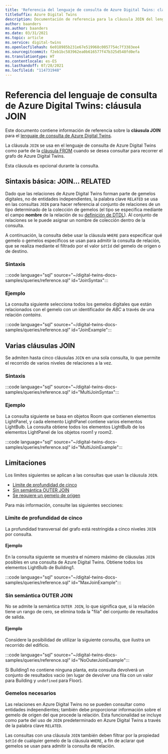 ```yaml
---
title: 'Referencia del lenguaje de consulta de Azure Digital Twins: cláusulas JOIN'
titleSuffix: Azure Digital Twins
description: Documentación de referencia para la cláusula JOIN del lenguaje de consulta de Azure Digital Twins
author: baanders
ms.author: baanders
ms.date: 03/31/2021
ms.topic: article
ms.service: digital-twins
ms.openlocfilehash: 6e018985b231e67e519968c0057754c7f3383ee4
ms.sourcegitcommit: f2eb1bc583962ea0b616577f47b325d548fd0efa
ms.translationtype: HT
ms.contentlocale: es-ES
ms.lasthandoff: 07/28/2021
ms.locfileid: "114731948"
---
```

# <a name="azure-digital-twins-query-language-reference-join-clause"></a>Referencia del lenguaje de consulta de Azure Digital Twins: cláusula JOIN

Este documento contiene información de referencia sobre la **cláusula JOIN** para el [lenguaje de consulta de Azure Digital Twins](concepts-query-language.md).

La cláusula `JOIN` se usa en el lenguaje de consulta de Azure Digital Twins como parte de la [cláusula FROM](reference-query-clause-from.md) cuando se desea consultar para recorrer el grafo de Azure Digital Twins.

Esta cláusula es opcional durante la consulta.

## <a name="core-syntax-join--related"></a>Sintaxis básica: JOIN... RELATED 
Dado que las relaciones de Azure Digital Twins forman parte de gemelos digitales, no de entidades independientes, la palabra clave `RELATED` se usa en las consultas `JOIN` para hacer referencia al conjunto de relaciones de un tipo determinado de la colección de gemelos (el tipo se especifica mediante el campo **nombre** de la relación de su [definición de DTDL](concepts-models.md#basic-relationship-example)). Al conjunto de relaciones se le puede asignar un nombre de colección dentro de la consulta.

A continuación, la consulta debe usar la cláusula `WHERE` para especificar qué gemelo o gemelos específicos se usan para admitir la consulta de relación, que se realiza mediante el filtrado por el valor `$dtId` del gemelo de origen o de destino.

### <a name="syntax"></a>Sintaxis

:::code language="sql" source="~/digital-twins-docs-samples/queries/reference.sql" id="JoinSyntax":::

### <a name="example"></a>Ejemplo

La consulta siguiente selecciona todos los gemelos digitales que están relacionados con el gemelo con un identificador de *ABC* a través de una relación *contains*.

:::code language="sql" source="~/digital-twins-docs-samples/queries/reference.sql" id="JoinExample":::

## <a name="multiple-joins"></a>Varias cláusulas JOIN

Se admiten hasta cinco cláusulas `JOIN` en una sola consulta, lo que permite el recorrido de varios niveles de relaciones a la vez.

### <a name="syntax"></a>Sintaxis

:::code language="sql" source="~/digital-twins-docs-samples/queries/reference.sql" id="MultiJoinSyntax":::

### <a name="example"></a>Ejemplo

La consulta siguiente se basa en objetos Room que contienen elementos LightPanel, y cada elemento LightPanel contiene varios elementos LightBulb. La consulta obtiene todos los elementos LightBulb de los elementos LightPanel de los objetos room1 y room2.

:::code language="sql" source="~/digital-twins-docs-samples/queries/reference.sql" id="MultiJoinExample":::

## <a name="limitations"></a>Limitaciones

Los límites siguientes se aplican a las consultas que usan la cláusula `JOIN`.
* [Límite de profundidad de cinco](#depth-limit-of-five)
* [Sin semántica OUTER JOIN](#no-outer-join-semantics)
* [Se requiere un gemelo de origen](#twins-required)

Para más información, consulte las siguientes secciones:

### <a name="depth-limit-of-five"></a>Límite de profundidad de cinco

La profundidad transversal del grafo está restringida a cinco niveles `JOIN` por consulta.

#### <a name="example"></a>Ejemplo

En la consulta siguiente se muestra el número máximo de cláusulas `JOIN` posibles en una consulta de Azure Digital Twins. Obtiene todos los elementos LightBulb de Building1.

:::code language="sql" source="~/digital-twins-docs-samples/queries/reference.sql" id="MaxJoinExample":::

### <a name="no-outer-join-semantics"></a>Sin semántica OUTER JOIN

No se admite la semántica `OUTER JOIN`, lo que significa que, si la relación tiene un rango de cero, se elimina toda la "fila" del conjunto de resultados de salida.

#### <a name="example"></a>Ejemplo

Considere la posibilidad de utilizar la siguiente consulta, que ilustra un recorrido del edificio.

:::code language="sql" source="~/digital-twins-docs-samples/queries/reference.sql" id="NoOuterJoinExample":::

Si Building1 no contiene ninguna planta, esta consulta devolverá un conjunto de resultados vacío (en lugar de devolver una fila con un valor para Building y `undefined` para Floor).

### <a name="twins-required"></a>Gemelos necesarios

Las relaciones en Azure Digital Twins no se pueden consultar como entidades independientes; también debe proporcionar información sobre el gemelo de origen del que procede la relación. Esta funcionalidad se incluye como parte del uso de `JOIN` predeterminado en Azure Digital Twins a través de la palabra clave `RELATED`. 

Las consultas con una cláusula `JOIN` también deben filtrar por la propiedad `$dtId` de cualquier gemelo de la cláusula `WHERE`, a fin de aclarar qué gemelos se usan para admitir la consulta de relación.